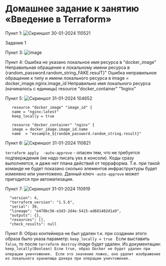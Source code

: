 # Домашнее задание к занятию «Введение в Terraform»

Пункт 1: ![Скриншот 30-01-2024 110521](https://github.com/HZTV/Terraform-01/assets/149588305/d0b260ef-d818-446c-b484-a38d60cc3195)

Задание 1

Пункт 3: ![image](https://github.com/HZTV/Terraform-01/assets/149588305/cfd5ac51-e373-42c4-b465-37c1ccd2fdb4)

Пункт 4:
Ошибка не указано локальное имя ресурса в "docker_image"
Неправильная обращение к локальному имени ресурса в {random_password.random_string_FAKE.resulT}"
Ошибка неправильное обращение к типу и имени локального ресурса в image = docker_image.nginx.image_id
Неправильно имя локального ресурса (начиналось с единицы) resource "docker_container" "1nginx"

Пункт 5: ![Скриншот 31-01-2024 104652](https://github.com/HZTV/Terraform-01/assets/149588305/9fe7842a-1bcc-4be0-8918-d42321e54686)

````
   resource "docker_image" "image_id" { 
   name = "nginx:latest" 
   keep_locally = true 
  
   resource "docker_container" "nginx" {
   image = docker_image.image_id.name
   name  = "exsample_${random_password.random_string.result}"
````
   
Пункт 6: ![Скриншот 31-01-2024 110821](https://github.com/HZTV/Terraform-01/assets/149588305/1107919d-7129-428b-9638-f6f8d36ebc5d)

````terraform apply  -auto-approve```` - опасен тем, что не требуется подтверждения (не надо писать yes в консоли). Коды сразу выполняется, и даже нет плана действий от терраформа. 
Т.е. при такой команде не будет показано сколько элементов инфраструктуры будет изменено или уничтожено.
Данный ключ ````-auto-approve```` может пригодится при автоматизации.

Пункт 7: ![Скриншот 31-01-2024 110919](https://github.com/HZTV/Terraform-01/assets/149588305/16c2151b-9922-4990-9201-8b02399d8122)

````
  "version": 4,
  "terraform_version": "1.5.6",
  "serial": 39,
  "lineage": "e470bc56-e3d3-2d4e-5415-ad681402d1a9",
  "outputs": {},
  "resources": [],
  "check_results": null
````
Пункт 8:
Образ контейнера не был удален т.к. при создании этого образа было указа параметр:
````keep_locally = true ````
Если выставить ````false````, то после ````terraform destroy```` image будет удален.
Из документации:  
````keep_locally(Boolean) Если true, образ Docker не будет удален при операции уничтожения. ````
````Если это значение ложно, оно удалит изображение из локального хранилища докера при операции уничтожения.````
